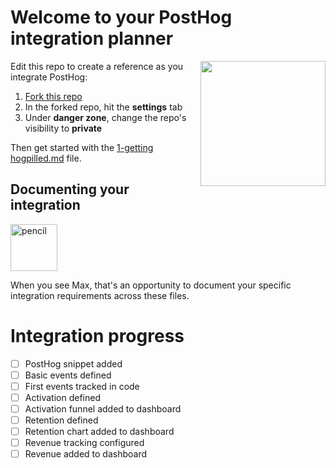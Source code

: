 # Welcome to your PostHog integration planner

<img height= 200 align=right src="https://github.com/user-attachments/assets/ef7fffcb-863d-4895-9c71-a95194cf2095"/>

Edit this repo to create a reference as you integrate PostHog:

1. [Fork this repo](https://github.com/PostHog/posthog-integration-planner/fork)
2. In the forked repo, hit the **settings** tab
3. Under **danger zone**, change the repo's visibility to **private**

Then get started with the [1-getting hogpilled.md](1-getting%20hogpilled.md) file.

## Documenting your integration

<img alt="pencil" height=75 src="https://github.com/user-attachments/assets/d805b1c4-c11e-4e14-a29d-97f5f7493049"/>
 
When you see Max, that's an opportunity to document your specific integration requirements across these files.

# Integration progress

- [ ] PostHog snippet added
- [ ] Basic events defined
- [ ] First events tracked in code
- [ ] Activation defined
- [ ] Activation funnel added to dashboard
- [ ] Retention defined
- [ ] Retention chart added to dashboard
- [ ] Revenue tracking configured
- [ ] Revenue added to dashboard
